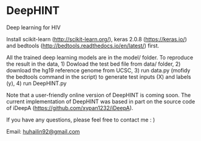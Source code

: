 # DeepHINT
Deep learning for HIV 

Install scikit-learn (http://scikit-learn.org/), keras 2.0.8 (https://keras.io/) and bedtools (http://bedtools.readthedocs.io/en/latest/) first.

All the trained deep learning models are in the model/ folder. To reproduce the result in the data, 1) Dowload the test bed file from data/ folder, 2) download the hg19 reference genome from UCSC, 3) run data.py (mofidy the bedtools command in the script) to generate test inputs (X) and labels (y), 4) run DeepHINT.py 

Note that a user-friendly online version of DeepHINT is coming soon. The current implementation of DeepHINT was based in part on the source code of iDeepA (https://github.com/xypan1232/iDeepA).

If you have any questions, please feel free to contact me : )

Email: huhailin92@gmail.com
